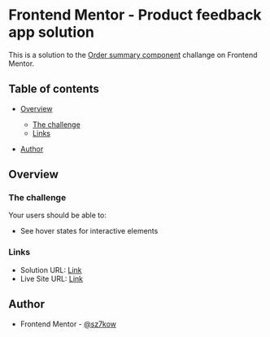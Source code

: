 # Frontend Mentor - Product feedback app solution

This is a solution to the [Order summary component](https://www.frontendmentor.io/challenges/order-summary-component-QlPmajDUj) challange on Frontend Mentor.

## Table of contents

- [Overview](#overview)
  - [The challenge](#the-challenge)
  - [Links](#links)

- [Author](#author)

## Overview

### The challenge

Your users should be able to:

- See hover states for interactive elements


### Links

- Solution URL: [Link](https://www.frontendmentor.io/solutions/order-summary-component-ZlSJ0qGf7)
- Live Site URL: [Link](https://order-summary-component.sz7kow.com/)

## Author
- Frontend Mentor - [@sz7kow](https://www.frontendmentor.io/profile/sz7kow)
